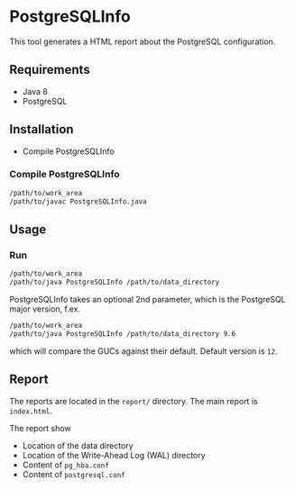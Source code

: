 # PostgreSQLInfo

This tool generates a HTML report about the PostgreSQL configuration.

## Requirements

* Java 8
* PostgreSQL

## Installation

* Compile PostgreSQLInfo

### Compile PostgreSQLInfo

```bash
/path/to/work_area
/path/to/javac PostgreSQLInfo.java
```

## Usage

### Run

```bash
/path/to/work_area
/path/to/java PostgreSQLInfo /path/to/data_directory
```

PostgreSQLInfo takes an optional 2nd parameter, which is the PostgreSQL major version, f.ex.

```bash
/path/to/work_area
/path/to/java PostgreSQLInfo /path/to/data_directory 9.6
```

which will compare the GUCs against their default. Default version is `12`.

## Report

The reports are located in the ```report/``` directory. The main report is `index.html`.

The report show

* Location of the data directory
* Location of the Write-Ahead Log (WAL) directory
* Content of ```pg_hba.conf```
* Content of ```postgresql.conf```
